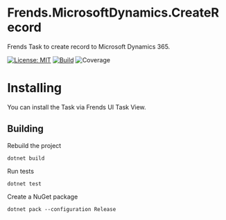 # Frends.MicrosoftDynamics.CreateRecord
Frends Task to create record to Microsoft Dynamics 365.

[![License: MIT](https://img.shields.io/badge/License-MIT-green.svg)](https://opensource.org/licenses/MIT) 
[![Build](https://github.com/FrendsPlatform/Frends.MicrosoftDynamics/actions/workflows/CreateRecord_build_and_test_on_main.yml/badge.svg)](https://github.com/FrendsPlatform/Frends.MicrosoftDynamics/actions)
![Coverage](https://app-github-custom-badges.azurewebsites.net/Badge?key=FrendsPlatform/Frends.MicrosoftDynamics/Frends.MicrosoftDynamics.CreateRecord|main)

# Installing

You can install the Task via Frends UI Task View.

## Building


Rebuild the project

`dotnet build`

Run tests

`dotnet test`


Create a NuGet package

`dotnet pack --configuration Release`